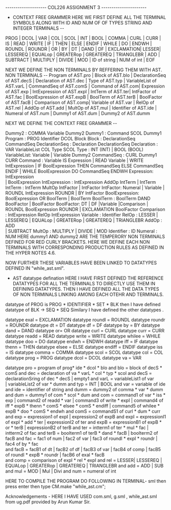  -------------------- COL226 ASSIGNMENT 3 ----------------------
 - CONTEXT FREE GRAMMER 
 HERE WE FIRST DEFINE ALL THE TERMINAL SYMBOLS ALONG WITH ID AND NUM OF OF TYPES STRING AND INTEGER
TERMINALS -- 

PROG  | DCOL | VAR | COL | SCOL 
| INT | BOOL  | COMMA  | CURL  | CURR  | IS | READ | WRITE | IF 
| THEN  | ELSE  | ENDIF  | WHILE  | DO  | ENDWH 
| ROUNDL  | ROUNDR  | OR  | BY  | DT  | DAND  | DF 
| EXCLAMATION| LESSER| LESSEREQ  | EQUALop | GREATERop  | GREATEREQ  | TRIANGLEBR  | ADD 
| SUBTRACT  | MULTIPLY | DIVIDE | MOD | ID of string  | NUM of int | EOF

 
NEXT WE DEFINE THE NON TERMINALS BY REFFERING THEM WITH AST. 
NON TERMINALS --
Program of AST.pro | Block of AST.blo | DeclarationSeq of AST.decS | Declaration of AST.dec | Type of AST.typ | VariableList of AST.varL | CommandSeq of AST.comS | Command of AST.com| Expression of AST.exp | IntExpression of AST.expI | IntTerm of AST.ter| IntFactor of AST.fac | BoolExpression of AST.expB | BoolTerm of AST.terB | BoolFactor of AST.facB | Comparison of AST.comp| Variable of AST.var | RelOp of AST.rel | AddOp of AST.add | MultOp of AST.mul | Identifier  of AST.ide | Numeral of AST.num | Dummy1 of AST.dum | Dummy2 of AST.dumm


NEXT WE DEFINE THE CONTEXT FREE GRAMMER -- 

Dummy2 : COMMA Variable Dummy2 
Dummy1 : Command SCOL Dummy1 
Program : PROG Identifier DCOL Block 
Block : DeclarationSeq CommandSeq 
DeclarationSeq : Declaration DeclarationSeq 
Declaration : VAR VariableList COL Type SCOL
Type : INT (INT)
        | BOOL (BOOL)
VariableList: Variable 
        | Variable Dummy2 
CommandSeq : CURL Dummy1 CURR 
Command : Variable IS Expression 
        | READ Variable
        | WRITE IntExpression 
        | IF BoolExpression THEN CommandSeq ELSE CommandSeq ENDIF
        | WHILE BoolExpression DO CommandSeq ENDWH
Expression: IntExpression   
        | BoolExpression 
IntExpression : IntExpression AddOp IntTerm 
        | IntTerm 
IntTerm : IntTerm MultOp IntFactor 
        | IntFactor
IntFactor: Numeral 
        | Variable 
        | ROUNDL IntExpression ROUNDR 
        | BY IntFactor 
BoolExpression: BoolExpression OR BoolTerm 
        | BoolTerm 
BoolTerm : BoolTerm DAND BoolFactor 
        | BoolFactor
BoolFactor: DT 
        | DF
        |Variable
        |Comparison
        | ROUNDL BoolExpression ROUNDR
        | EXCLAMATION BoolFactor
Comparison : IntExpression RelOp IntExpression
Variable : Identifier
RelOp : LESSER 
        | LESSEREQ 
        | EQUALop
        | GREATERop
        | GREATEREQ 
        | TRIANGLEBR 
AddOp : ADD  
        | SUBTRACT 
MultOp : MULTIPLY 
        | DIVIDE
        | MOD 
Identifier : ID 
Numeral : NUM 
HERE dummy1 AND dummy2 ARE THE TEMPERORY NON TERMINALS DEFINED FOR RED CURLY BRACKETS. HERE WE DEFINE EACH NON TERMINALS WITH CORRESPONDING PRODUCTION RULES AS DEFINED IN THE HYPER NOTES 4.6.

NOW FURTHER THESE VARIABLES HAVE BEEN LINKED TO DATATYPES DEFINED IN "while_ast.sml".

- AST datatype defination 
HERE I HAVE FIRST DEFINED THE REFERENCE DATATYPES FOR ALL THE TERMINALS TO DIRECTLY USE THEM IN DEFINING DATATYPES. 
THEN I HAVE DEFINED ALL THE DATA TYPES OF NON TERMINALS LINKING AMONG EACH OTEHR AND TERMINALS. 

datatype of PROG is PROG * IDENTIFIER * SET * BLK 
then I have defined datatype of BLK  -> SEQ * SEQ 
Similary I have defined the other datatypes .

datatype exal = EXCLAMATION
datatype roundl = ROUNDL
datatype roundr = ROUNDR
datatype dt = DT
datatype df = DF
datatype by = BY 
datatype dand = DAND
datatype or= OR
datatype curl = CURL
datatype curr = CURR
datatype readd = READ
datatype write = WRITE 
datatype whilee = WHILE 
datatype doo = DO
datatype endwh = ENDWH
datatype iff = IF 
datatype thenn = THEN 
datatype elsee = ELSE 
datatype endiff = ENDIF
datatype iss = IS
datatype comma = COMMA 
datatype scol = SCOL 
datatype col = COL
datatype prog = PROG
datatype dcol = DCOL 
datatype va = VAR 

datatype pro = program of  prog* ide * dcol * blo
 and blo  = block of  decS * comS 
 and dec = declaration  of  va * varL * col * typ * scol 
 and decS  = declarationSring  of dec * decS 
    | empty1
 and varL  = variableList1 of var  
        | variableList2 of var * dumm
 and  typ  = INT | BOOL
 and  var = variable of ide 
 and ide = identifier of string
 and dumm = dummy2 of comma * var *  dumm 
 and dum = dummy1 of com * scol * dum 
 and com = command1 of var * iss * exp 
        | command2 of readd * var 
        | command3 of write * expI
        | command4 of iff * expB * thenn * comS * elsee * comS * endiff 
        | command5 of whilee * expB * doo * comS * endwh 
 and comS = commandS1 of curl * dum * curr 
 and exp = expression1 of expI 
        | expression2 of expB
 and expI = expressionI1 of expI * add * ter 
        | expressionI2 of ter 
 and expB = expressionB1 of expB * or * terB 
        | expressionB2 of terB
 and ter = intterm1 of ter * mul * fac 
        | intterm2 of fac 
 and terB = boolterm1 of terB * dand * facB 
        | boolterm2 of facB
 and fac = fac1 of num 
        | fac2 of var 
        | fac3 of roundl * expI * roundr 
        | fac4 of  by * fac  
 and facB = facB1 of dt 
        | facB2 of df 
        | facB3 of var 
        | facB4 of comp 
        | facB5 of roundl * expB * roundr 
        | facB6 of exal * facB  
 and comp = comparison of expI  *  rel *  expI
 and rel = LESSER| LESSEREQ | EQUALop | GREATERop | GREATEREQ | TRIANGLEBR
 and add = ADD
    | SUB
 and mul = MOD
    | Mul
    | Divi
 and num = numeral of int 

HERE TO COMPILE THE PROGRAM DO FOLLOWING IN TERMINAL- 
sml then press enter 
then type
CM.make "while_ast.cm";

Acknowledgements - 
HERE I HAVE USED com.sml, g.sml , while_ast.sml from ug.pdf provided by Arun Kumar Sir. 



